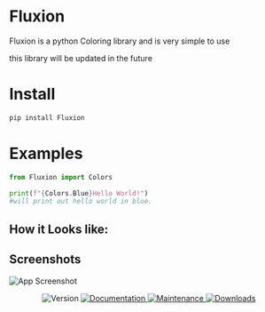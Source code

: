 # Fluxion

Fluxion is a python Coloring library and is very simple to use

this library will be updated in the future


# Install
```bash
pip install Fluxion
```

# Examples

```py
from Fluxion import Colors

print(f"{Colors.Blue}Hello World!")
#will print out hello world in blue.
```

## How it Looks like: 
## Screenshots

![App Screenshot](https://media.discordapp.net/attachments/998676329920741447/1096037920202309692/image.png?width=1181&height=372)

<p align="center">
  <img alt="Version" src="https://img.shields.io/badge/version-0.0.1-blue.svg?cacheSeconds=2592000" />
  <a href="https://github.com/Evolutionarily/Fluxion/blob/main/README.md" target="_blank">
    <img alt="Documentation" src="https://img.shields.io/badge/Documentation-True-blue.svg" />
  </a>
  <a href="https://github.com/Evolutionarily/Fluxion/" target="_blank">
    <img alt="Maintenance" src="https://img.shields.io/badge/Maintained-True-blue.svg" />
  </a>
  </a>
  <a href="https://pepy.tech/project/fluxion" target="_blank">
    <img alt="Downloads" src="https://static.pepy.tech/personalized-badge/fluxion?period=total&units=international_system&left_color=grey&right_color=blue&left_text=Downloads" />
  </a>
</p>
